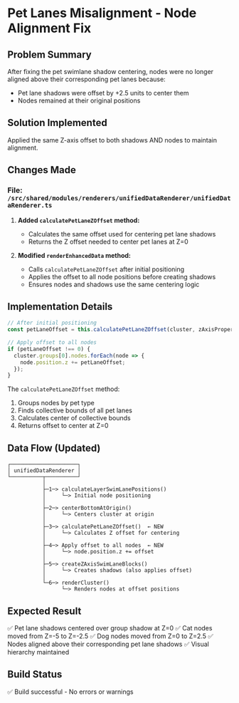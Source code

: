 # Pet Lanes Misalignment - Node Alignment Fix

## Problem Summary

After fixing the pet swimlane shadow centering, nodes were no longer aligned above their corresponding pet lanes because:
- Pet lane shadows were offset by +2.5 units to center them
- Nodes remained at their original positions

## Solution Implemented

Applied the same Z-axis offset to both shadows AND nodes to maintain alignment.

## Changes Made

### File: `/src/shared/modules/renderers/unifiedDataRenderer/unifiedDataRenderer.ts`

1. **Added `calculatePetLaneZOffset` method:**
   - Calculates the same offset used for centering pet lane shadows
   - Returns the Z offset needed to center pet lanes at Z=0

2. **Modified `renderEnhancedData` method:**
   - Calls `calculatePetLaneZOffset` after initial positioning
   - Applies the offset to all node positions before creating shadows
   - Ensures nodes and shadows use the same centering logic

## Implementation Details

```typescript
// After initial positioning
const petLaneOffset = this.calculatePetLaneZOffset(cluster, zAxisProperty);

// Apply offset to all nodes
if (petLaneOffset !== 0) {
  cluster.groups[0].nodes.forEach(node => {
    node.position.z += petLaneOffset;
  });
}
```

The `calculatePetLaneZOffset` method:
1. Groups nodes by pet type
2. Finds collective bounds of all pet lanes
3. Calculates center of collective bounds
4. Returns offset to center at Z=0

## Data Flow (Updated)

```
┌─────────────────────┐
│ unifiedDataRenderer │
└──────────┬──────────┘
           │
           ├─1─> calculateLayerSwimLanePositions()
           │     └─> Initial node positioning
           │
           ├─2─> centerBottomAtOrigin()
           │     └─> Centers cluster at origin
           │
           ├─3─> calculatePetLaneZOffset()  ← NEW
           │     └─> Calculates Z offset for centering
           │
           ├─4─> Apply offset to all nodes  ← NEW
           │     └─> node.position.z += offset
           │
           ├─5─> createZAxisSwimLaneBlocks()
           │     └─> Creates shadows (also applies offset)
           │
           └─6─> renderCluster()
                 └─> Renders nodes at offset positions
```

## Expected Result

✅ Pet lane shadows centered over group shadow at Z=0
✅ Cat nodes moved from Z=-5 to Z=-2.5
✅ Dog nodes moved from Z=0 to Z=2.5
✅ Nodes aligned above their corresponding pet lane shadows
✅ Visual hierarchy maintained

## Build Status

✅ Build successful - No errors or warnings